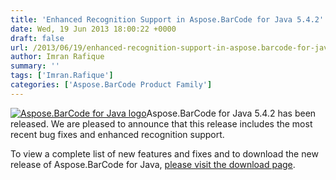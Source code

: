 ```yaml
---
title: 'Enhanced Recognition Support in Aspose.BarCode for Java 5.4.2'
date: Wed, 19 Jun 2013 18:00:22 +0000
draft: false
url: /2013/06/19/enhanced-recognition-support-in-aspose.barcode-for-java-5.4.2/
author: Imran Rafique
summary: ''
tags: ['Imran.Rafique']
categories: ['Aspose.BarCode Product Family']
---
```


[](https://blog.aspose.com/wp-content/uploads/sites/2/2012/04/aspose.barcode-logo2.jpg)[![Aspose.BarCode for Java logo][1]](https://blog.aspose.com/wp-content/uploads/sites/2/2013/06/aspose-BarCode-for-Java_100.png)Aspose.BarCode for Java 5.4.2 has been released. We are pleased to announce that this release includes the most recent bug fixes and enhanced recognition support.

To view a complete list of new features and fixes and to download the new release of Aspose.BarCode for Java, [please visit the download page][2].




[1]: https://blog.aspose.com/wp-content/uploads/sites/2/2013/06/aspose-BarCode-for-Java_100.png "Aspose.BarCode for Java logo"
[2]: http://www.aspose.com/community/files/72/java-components/aspose.barcode-for-java/default.aspx





